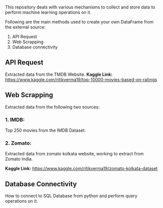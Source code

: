 This repository deals with various mechanisms to collect and store data to perform machine learning operations on it.

Following are the main methods used to create your own DataFrame from the external source:
1. API Request
2. Web Scrapping
3. Database connectivity

## API Request
Extracted data from the TMDB Website.
**Kaggle Link:** https://www.kaggle.com/ritikverma19/top-10000-movies-based-on-ratings

## Web Scrapping
Extracted data from the following two sources:

###	1. IMDB: 
Top 250 movies from the IMDB Dataset.
###	2. Zomato: 
Extracted data from zomato kolkata website, working to extract from Zomato India.

**Kaggle Link:** https://www.kaggle.com/ritikverma19/zomato-kolkata-dataset

## Database Connectivity
How to connect to SQL Database from python and perform query operations on it.
